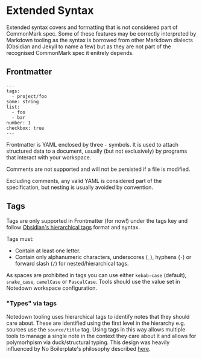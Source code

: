 # Extended Syntax

Extended syntax covers and formatting that is not considered part of CommonMark spec. Some of these features may be correctly interpreted by Markdown tooling as the syntax is borrowed from other Markdown dialects (Obsidian and Jekyll to name a few) but as they are not part of the recognised CommonMark spec it enitrely depends. 

## Frontmatter

```
---
tags: 
  - project/foo
some: string
list:
  - foo
  - bar
number: 1
checkbox: true
---
```

Frontmatter is YAML enclosed by three `-` symbols. It is used to attach structured data to a document, usually (but not exclusively) by programs that interact with your workspace.

Comments are not supported and will not be persisted if a file is modified.

Excluding comments, any valid YAML is considered part of the specification, but nesting is usually avoided by convention.

## Tags

Tags are only supported in Frontmatter (for now!) under the tags key and follow [Obsidian's hierarchical tags](https://help.obsidian.md/Editing+and+formatting/Tags#Nested+tags) format and syntax.

Tags must:

- Contain at least one letter.
- Contain only alphanumeric characters, underscores (`_`), hyphens (`-`) or forward slash (`/`) for nested/hierarchical tags.

As spaces are prohibited in tags you can use either `kebab-case` (default), `snake_case`, `camelCase` or `PascalCase`. Tools should use the value set in Notedown workspace configuration.

### "Types" via tags

Notedown tooling uses hierarchical tags to identify notes that they should care about. These are identified using the first level in the hierarchy e.g. sources use the `source/title` tag. Using tags in this way allows multiple tools to manage a single note in the context they care about it and allows for polymorhpism via duck/structural typing. This design was heavily influenced by No Boilerplate's philosophy described [here](https://youtu.be/B0yAy2j-9V0).

